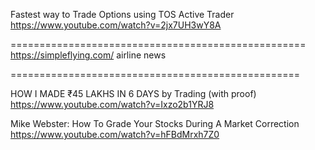 





Fastest way to Trade Options using TOS Active Trader    
https://www.youtube.com/watch?v=2jx7UH3wY8A    






===================================================    
https://simpleflying.com/    airline news    









==================================================         



HOW I MADE ₹45 LAKHS IN 6 DAYS by Trading (with proof)  https://www.youtube.com/watch?v=Ixzo2b1YRJ8      

Mike Webster: How To Grade Your Stocks During A Market Correction  https://www.youtube.com/watch?v=hFBdMrxh7Z0    








